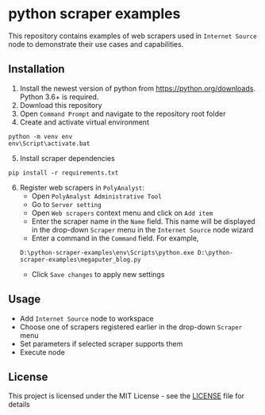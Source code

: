# python scraper examples

This repository contains examples of web scrapers used in `Internet Source` node to demonstrate their use cases and capabilities.

## Installation

1. Install the newest version of python from https://python.org/downloads. Python 3.6+ is required.
2. Download this repository
3. Open `Command Prompt` and navigate to the repository root folder
4. Create and activate virtual environment
```commandline
python -m venv env
env\Script\activate.bat
```
5. Install scraper dependencies
```commandline
pip install -r requirements.txt
```
6. Register web scrapers in `PolyAnalyst`:
   - Open `PolyAnalyst Administrative Tool`
   - Go to `Server setting`
   - Open `Web scrapers` context menu and click on `Add item`
   - Enter the scraper name in the `Name` field. This name will be displayed in the drop-down `Scraper` menu in the `Internet Source` node wizard
   - Enter a command in the `Command` field. For example, 
   ```commandline
   D:\python-scraper-examples\env\Scripts\python.exe D:\python-scraper-examples\megaputer_blog.py
   ```
   - Click `Save changes` to apply new settings

## Usage

- Add `Internet Source` node to workspace
- Choose one of scrapers registered earlier in the drop-down `Scraper` menu
- Set parameters if selected scraper supports them
- Execute node

## License

This project is licensed under the MIT License - see the [LICENSE](LICENSE) file for details
